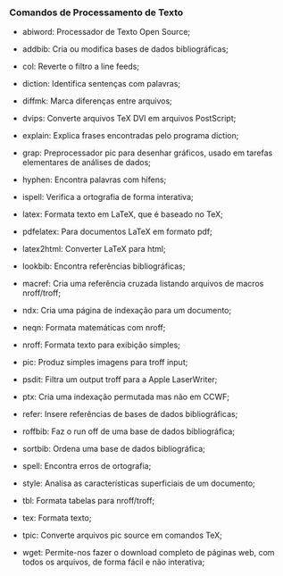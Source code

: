 <h3> Comandos de Processamento de Texto </h3>

<!--ts--> 
* abiword: Processador de Texto Open Source;
* addbib: Cria ou modifica bases de dados bibliográficas;
* col: Reverte o filtro a line feeds;
* diction: Identifica sentenças com palavras;
* diffmk: Marca diferenças entre arquivos;
* dvips: Converte arquivos TeX DVI em arquivos PostScript;
* explain: Explica frases encontradas pelo programa diction;
* grap: Preprocessador pic para desenhar gráficos, usado em tarefas elementares de análises de dados;

* hyphen: Encontra palavras com hífens;
* ispell: Verifica a ortografia de forma interativa;
* latex: Formata texto em LaTeX, que é baseado no TeX;
* pdfelatex: Para documentos LaTeX em formato pdf;
* latex2html: Converter LaTeX para html;
* lookbib: Encontra referências bibliográficas;
* macref: Cria uma referência cruzada listando arquivos de macros nroff/troff;

* ndx: Cria uma página de indexação para um documento;
* neqn: Formata matemáticas com nroff;
* nroff: Formata texto para exibição simples;
* pic: Produz simples imagens para troff input;
* psdit: Filtra um output troff para a Apple LaserWriter;
* ptx: Cria uma indexação permutada mas não em CCWF;
* refer: Insere referências de bases de dados bibliográficas;
* roffbib: Faz o run off de uma base de dados bibliográfica;
* sortbib: Ordena uma base de dados bibliográfica;
* spell: Encontra erros de ortografia;
* style: Analisa as características superficiais de um documento;
* tbl: Formata tabelas para nroff/troff;
* tex: Formata texto;
* tpic: Converte arquivos pic source em comandos TeX;
* wget: Permite-nos fazer o download completo de páginas web, com todos os arquivos, de forma fácil e não interativa;
<!--te--> 
